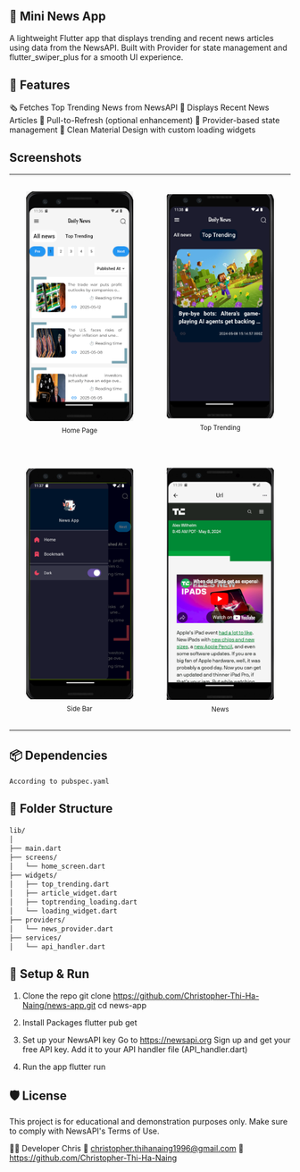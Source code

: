 ## 📰 Mini News App

A lightweight Flutter app that displays trending and recent news articles using data from the NewsAPI. Built with Provider for state management and flutter_swiper_plus for a smooth UI experience.


## 🚀 Features 
🗞️ Fetches Top Trending News from NewsAPI
🧾 Displays Recent News Articles
🔄 Pull-to-Refresh (optional enhancement)
🧩 Provider-based state management
🎨 Clean Material Design with custom loading widgets

## Screenshots
<table style="border: none; border-collapse: collapse;">
  <tr>
    <td align="center" style="padding: 30px;"><img src="images/homePageSS.png" width="200"/><br/><sub>Home Page</sub></td>
    <td align="center" style="padding: 30px;"><img src="images/topTrendingss.png" width="200"/><br/><sub>Top Trending</sub></td>
  </tr>
  <tr>
    <td align="center" style="padding: 30px;"><img src="images/themess.png" width="200"/><br/><sub>Side Bar</sub></td>
    <td align="center" style="padding: 30px;"><img src="images/newsss.png" width="200"/><br/><sub>News</sub></td>
  </tr>
</table>


## 📦 Dependencies
    According to pubspec.yaml

## 🧱 Folder Structure
    lib/
    │
    ├── main.dart
    ├── screens/
    │   └── home_screen.dart
    ├── widgets/
    │   ├── top_trending.dart
    │   ├── article_widget.dart
    │   ├── toptrending_loading.dart
    │   └── loading_widget.dart
    ├── providers/
    │   └── news_provider.dart
    ├── services/
    │   └── api_handler.dart


## 🔧 Setup & Run
1. Clone the repo
 git clone https://github.com/Christopher-Thi-Ha-Naing/news-app.git
 cd news-app

2. Install Packages
 flutter pub get

3. Set up your NewsAPI key
 Go to https://newsapi.org
 Sign up and get your free API key.
 Add it to your API handler file (API_handler.dart)

4. Run the app
 flutter run

## 🛡️ License
This project is for educational and demonstration purposes only. Make sure to comply with NewsAPI's Terms of Use.

👨‍💻 Developer
    Chris
📧 christopher.thihanaing1996@gmail.com
🔗 https://github.com/Christopher-Thi-Ha-Naing
